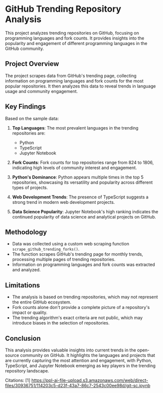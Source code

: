 # GitHub Trending Repository Analysis

This project analyzes trending repositories on GitHub, focusing on programming languages and fork counts. It provides insights into the popularity and engagement of different programming languages in the GitHub community.

## Project Overview

The project scrapes data from GitHub's trending page, collecting information on programming languages and fork counts for the most popular repositories. It then analyzes this data to reveal trends in language usage and community engagement.

## Key Findings

Based on the sample data:

1. **Top Languages**: The most prevalent languages in the trending repositories are:
   - Python
   - TypeScript
   - Jupyter Notebook

2. **Fork Counts**: Fork counts for top repositories range from 824 to 1806, indicating high levels of community interest and engagement.

3. **Python's Dominance**: Python appears multiple times in the top 5 repositories, showcasing its versatility and popularity across different types of projects.

4. **Web Development Trends**: The presence of TypeScript suggests a strong trend in modern web development projects.

5. **Data Science Popularity**: Jupyter Notebook's high ranking indicates the continued popularity of data science and analytical projects on GitHub.

## Methodology

- Data was collected using a custom web scraping function `scrape_github_trending_forks()`.
- The function scrapes GitHub's trending page for monthly trends, processing multiple pages of trending repositories.
- Information on programming languages and fork counts was extracted and analyzed.

## Limitations

- The analysis is based on trending repositories, which may not represent the entire GitHub ecosystem.
- Fork counts alone don't provide a complete picture of a repository's impact or quality.
- The trending algorithm's exact criteria are not public, which may introduce biases in the selection of repositories.

## Conclusion

This analysis provides valuable insights into current trends in the open-source community on GitHub. It highlights the languages and projects that are currently capturing the most attention and engagement, with Python, TypeScript, and Jupyter Notebook emerging as key players in the trending repository landscape.

Citations:
[1] https://ppl-ai-file-upload.s3.amazonaws.com/web/direct-files/30936751/114203c5-d23f-43a7-86c7-2543c00ee98d/git-sc.ipynb

